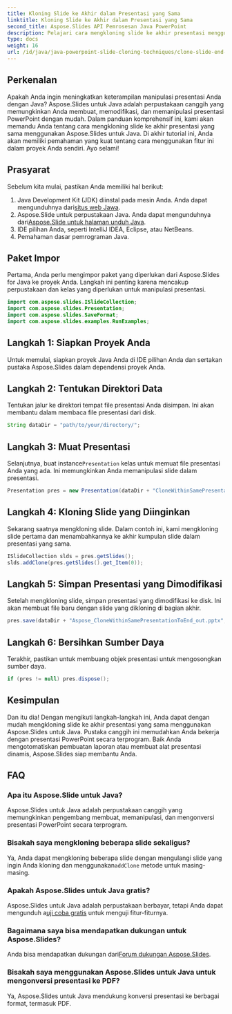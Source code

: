 ```yaml
---
title: Kloning Slide ke Akhir dalam Presentasi yang Sama
linktitle: Kloning Slide ke Akhir dalam Presentasi yang Sama
second_title: Aspose.Slides API Pemrosesan Java PowerPoint
description: Pelajari cara mengkloning slide ke akhir presentasi menggunakan Aspose.Slides untuk Java dengan panduan langkah demi langkah ini. Sempurna untuk pengembang Java.
type: docs
weight: 16
url: /id/java/java-powerpoint-slide-cloning-techniques/clone-slide-end-within-same-presentation-powerpoint/
---
```

## Perkenalan
Apakah Anda ingin meningkatkan keterampilan manipulasi presentasi Anda dengan Java? Aspose.Slides untuk Java adalah perpustakaan canggih yang memungkinkan Anda membuat, memodifikasi, dan memanipulasi presentasi PowerPoint dengan mudah. Dalam panduan komprehensif ini, kami akan memandu Anda tentang cara mengkloning slide ke akhir presentasi yang sama menggunakan Aspose.Slides untuk Java. Di akhir tutorial ini, Anda akan memiliki pemahaman yang kuat tentang cara menggunakan fitur ini dalam proyek Anda sendiri. Ayo selami!
## Prasyarat
Sebelum kita mulai, pastikan Anda memiliki hal berikut:
1.  Java Development Kit (JDK) diinstal pada mesin Anda. Anda dapat mengunduhnya dari[situs web Jawa](https://www.oracle.com/java/technologies/javase-downloads.html).
2.  Aspose.Slide untuk perpustakaan Java. Anda dapat mengunduhnya dari[Aspose.Slide untuk halaman unduh Java](https://releases.aspose.com/slides/java/).
3. IDE pilihan Anda, seperti IntelliJ IDEA, Eclipse, atau NetBeans.
4. Pemahaman dasar pemrograman Java.
## Paket Impor
Pertama, Anda perlu mengimpor paket yang diperlukan dari Aspose.Slides for Java ke proyek Anda. Langkah ini penting karena mencakup perpustakaan dan kelas yang diperlukan untuk manipulasi presentasi.
```java
import com.aspose.slides.ISlideCollection;
import com.aspose.slides.Presentation;
import com.aspose.slides.SaveFormat;
import com.aspose.slides.examples.RunExamples;
```
## Langkah 1: Siapkan Proyek Anda
Untuk memulai, siapkan proyek Java Anda di IDE pilihan Anda dan sertakan pustaka Aspose.Slides dalam dependensi proyek Anda.
## Langkah 2: Tentukan Direktori Data
Tentukan jalur ke direktori tempat file presentasi Anda disimpan. Ini akan membantu dalam membaca file presentasi dari disk.
```java
String dataDir = "path/to/your/directory/";
```
## Langkah 3: Muat Presentasi
 Selanjutnya, buat instance`Presentation` kelas untuk memuat file presentasi Anda yang ada. Ini memungkinkan Anda memanipulasi slide dalam presentasi.
```java
Presentation pres = new Presentation(dataDir + "CloneWithinSamePresentationToEnd.pptx");
```
## Langkah 4: Kloning Slide yang Diinginkan
Sekarang saatnya mengkloning slide. Dalam contoh ini, kami mengkloning slide pertama dan menambahkannya ke akhir kumpulan slide dalam presentasi yang sama.
```java
ISlideCollection slds = pres.getSlides();
slds.addClone(pres.getSlides().get_Item(0));
```
## Langkah 5: Simpan Presentasi yang Dimodifikasi
Setelah mengkloning slide, simpan presentasi yang dimodifikasi ke disk. Ini akan membuat file baru dengan slide yang dikloning di bagian akhir.
```java
pres.save(dataDir + "Aspose_CloneWithinSamePresentationToEnd_out.pptx", SaveFormat.Pptx);
```
## Langkah 6: Bersihkan Sumber Daya
Terakhir, pastikan untuk membuang objek presentasi untuk mengosongkan sumber daya.
```java
if (pres != null) pres.dispose();
```
## Kesimpulan
Dan itu dia! Dengan mengikuti langkah-langkah ini, Anda dapat dengan mudah mengkloning slide ke akhir presentasi yang sama menggunakan Aspose.Slides untuk Java. Pustaka canggih ini memudahkan Anda bekerja dengan presentasi PowerPoint secara terprogram. Baik Anda mengotomatiskan pembuatan laporan atau membuat alat presentasi dinamis, Aspose.Slides siap membantu Anda.
## FAQ
### Apa itu Aspose.Slide untuk Java?
Aspose.Slides untuk Java adalah perpustakaan canggih yang memungkinkan pengembang membuat, memanipulasi, dan mengonversi presentasi PowerPoint secara terprogram.
### Bisakah saya mengkloning beberapa slide sekaligus?
 Ya, Anda dapat mengkloning beberapa slide dengan mengulangi slide yang ingin Anda kloning dan menggunakan`addClone` metode untuk masing-masing.
### Apakah Aspose.Slides untuk Java gratis?
 Aspose.Slides untuk Java adalah perpustakaan berbayar, tetapi Anda dapat mengunduh a[uji coba gratis](https://releases.aspose.com/) untuk menguji fitur-fiturnya.
### Bagaimana saya bisa mendapatkan dukungan untuk Aspose.Slides?
 Anda bisa mendapatkan dukungan dari[Forum dukungan Aspose.Slides](https://forum.aspose.com/c/slides/11).
### Bisakah saya menggunakan Aspose.Slides untuk Java untuk mengonversi presentasi ke PDF?
Ya, Aspose.Slides untuk Java mendukung konversi presentasi ke berbagai format, termasuk PDF.